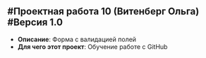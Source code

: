#Проектная работа 10 (Витенберг Ольга) 
#Версия 1.0
-------------
[Ссылка на работающую версию проекта.]: https://yandex.ru.
- **Описание**: Форма с валидацией полей
- **Для чего этот проект**:  Обучение работе с GitHub
